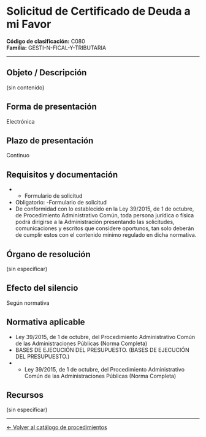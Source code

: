 # Solicitud de Certificado de Deuda a mi Favor

**Código de clasificación:** C080  
**Familia:** GESTI-N-FICAL-Y-TRIBUTARIA

---

## Objeto / Descripción

(sin contenido)

## Forma de presentación

Electrónica

## Plazo de presentación

Continuo

## Requisitos y documentación

- - Formulario de solicitud
- Obligatorio:
-Formulario de solicitud
- De conformidad con lo establecido en la Ley 39/2015, de 1 de octubre, de Procedimiento Administrativo Común, toda persona jurídica o física podrá dirigirse a la Administración presentando las solicitudes, comunicaciones y escritos que considere oportunos, tan solo deberán de cumplir estos con el contenido mínimo regulado en dicha normativa.

## Órgano de resolución

(sin especificar)

## Efecto del silencio

Según normativa

## Normativa aplicable

- Ley 39/2015, de 1 de octubre, del Procedimiento Administrativo Común de las Administraciones Públicas (Norma Completa)
- BASES DE EJECUCIÓN DEL PRESUPUESTO. (BASES DE EJECUCIÓN DEL PRESUPUESTO.)
- - Ley 39/2015, de 1 de octubre, del Procedimiento Administrativo Común de las Administraciones Públicas (Norma Completa)

## Recursos

(sin especificar)

---

[← Volver al catálogo de procedimientos](../procedimientos.md)
